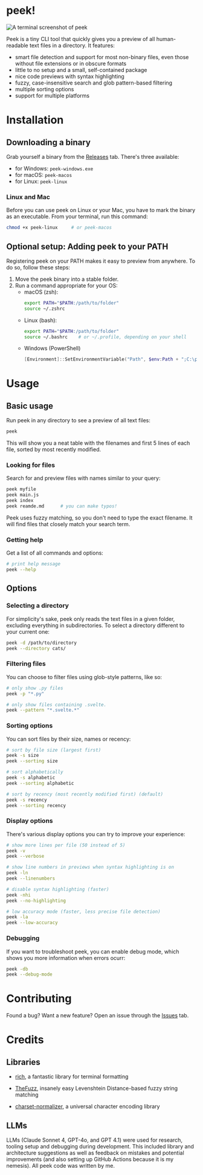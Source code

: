 ﻿# peek!

![A terminal screenshot of peek](https://i.imgur.com/YA5YSOk.png)

Peek is a tiny CLI tool that quickly gives you a preview of all human-readable
text files in a directory. It features:
- smart file detection and support for most non-binary files, even those without file extensions
or in obscure formats
- little to no setup and a small, self-contained package
- nice code previews with syntax highlighting 
- fuzzy, case-insensitive search and glob pattern-based filtering
- multiple sorting options
- support for multiple platforms


# Installation

## Downloading a binary

Grab yourself a binary from the [Releases](https://github.com/hs7t/peek/releases/) 
tab. There's three available:

- for Windows: `peek-windows.exe`
- for macOS: `peek-macos`
- for Linux: `peek-linux`

### Linux and Mac

Before you can use peek on Linux or your Mac, you have to mark the
binary as an executable. From your terminal, run this command:
```bash
chmod +x peek-linux     # or peek-macos
```

## Optional setup: Adding peek to your PATH

Registering peek on your PATH makes it easy to preview from anywhere. To
do so, follow these steps:

1. Move the peek binary into a stable folder.
2. Run a command appropriate for your OS:
    - macOS (zsh):
        ```bash
        export PATH="$PATH:/path/to/folder"
        source ~/.zshrc
        ```
    - Linux (bash):
        ```bash
        export PATH="$PATH:/path/to/folder"
        source ~/.bashrc    # or ~/.profile, depending on your shell
        ```
    - Windows (PowerShell)
        ```powershell
        [Environment]::SetEnvironmentVariable("Path", $env:Path + ";C:\path\to\folder", "User")
        ```

# Usage

## Basic usage

Run peek in any directory to see a preview of all text files:

```bash
peek
```

This will show you a neat table with the filenames and first 5 lines
of each file, sorted by most recently modified.

### Looking for files

Search for and preview files with names similar to your query:

```bash
peek myfile
peek main.js
peek index
peek reamde.md      # you can make typos!
```

Peek uses fuzzy matching, so you don't need to type the exact filename.
It will find files that closely match your search term.

### Getting help  

Get a list of all commands and options:

```bash
# print help message
peek --help
```

## Options

### Selecting a directory
For simplicity's sake, peek only reads the text files in a given folder, 
excluding everything in subdirectories. To select a directory different to 
your current one:

```bash
peek -d /path/to/directory
peek --directory cats/
```

### Filtering files

You can choose to filter files using glob-style patterns, like so:

```bash
# only show .py files
peek -p "*.py"

# only show files containing .svelte.
peek --pattern "*.svelte.*"

```

### Sorting options

You can sort files by their size, names or recency:

```bash
# sort by file size (largest first)
peek -s size
peek --sorting size

# sort alphabetically
peek -s alphabetic
peek --sorting alphabetic

# sort by recency (most recently modified first) (default)
peek -s recency
peek --sorting recency
```

### Display options

There's various display options you can try to improve your
experience:

```bash
# show more lines per file (50 instead of 5)
peek -v
peek --verbose

# show line numbers in previews when syntax highlighting is on
peek -ln
peek --linenumbers

# disable syntax highlighting (faster)
peek -nhi
peek --no-highlighting

# low accuracy mode (faster, less precise file detection)
peek -la
peek --low-accuracy
```
### Debugging
If you want to troubleshoot peek, you can enable debug mode, which
shows you more information when errors ocurr:

```bash
peek -db
peek --debug-mode
```
# Contributing
Found a bug? Want a new feature? Open an issue through the [Issues](https://github.com/hs7t/peek/issues) tab.

# Credits

## Libraries
- [rich](https://github.com/Textualize/rich/), a fantastic library for terminal
formatting

- [TheFuzz](https://github.com/seatgeek/thefuzz), insanely easy Levenshtein Distance-based
fuzzy string matching

- [charset-normalizer](https://github.com/jawah/charset_normalizer), a universal character
encoding library

## LLMs
LLMs (Claude Sonnet 4, GPT-4o, and GPT 4.1) were used for research, tooling setup
and debugging during development. This included library and architecture suggestions
as well as feedback on mistakes and potential improvements (and also setting up GitHub Actions
because it is my nemesis). All peek code was written by me.